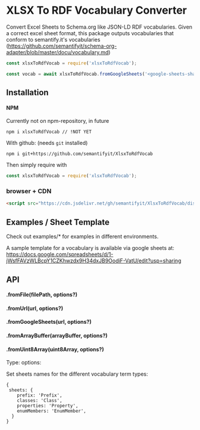 # XLSX To RDF Vocabulary Converter

Convert Excel Sheets to Schema.org like JSON-LD RDF vocabularies. Given a correct excel sheet format, this package outputs vocabularies that conform to semantify.it's vocabularies (https://github.com/semantifyit/schema-org-adapter/blob/master/docu/vocabulary.md)

```javascript
const xlsxToRdfVocab = require('xlsxToRdfVocab');

const vocab = await xlsxToRdfVocab.fromGoogleSheets('<google-sheets-share-link>');
```

## Installation

#### NPM

Currently not on npm-repository, in future

`npm i xlsxToRdfVocab // !NOT YET`

With github: (needs `git` installed)

`npm i git+https://github.com/semantifyit/XlsxToRdfVocab`

Then simply require with

```javascript
const xlsxToRdfVocab = require('xlsxToRdfVocab');
```

### browser + CDN

```html
<script src="https://cdn.jsdelivr.net/gh/semantifyit/XlsxToRdfVocab/dist/bundle.js"></script>
```

## Examples / Sheet Template

Check out examples/\* for examples in different environments.

A sample template for a vocabulary is available via google sheets at: https://docs.google.com/spreadsheets/d/1-jWsfFAVzWLBcpY1CZKhwzdx9H34dxJB9OodiF-VatU/edit?usp=sharing

## API

#### .fromFile(filePath, options?)

#### .fromUrl(url, options?)

#### .fromGoogleSheets(url, options?)

#### .fromArrayBuffer(arrayBuffer, options?)

#### .fromUint8Array(uint8Array, options?)

Type: options:

Set sheets names for the different vocabulary term types:

```
{
 sheets: {
    prefix: 'Prefix',
    classes: 'Class',
    properties: 'Property',
    enumMembers: 'EnumMember',
  }
}
```
